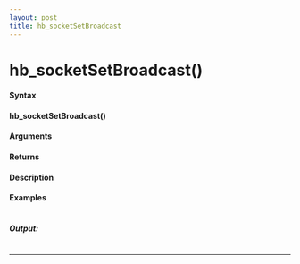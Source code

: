 ```yaml
---
layout: post
title: hb_socketSetBroadcast
---
```


# hb_socketSetBroadcast()


#### Syntax

#### hb_socketSetBroadcast()

#### Arguments

#### Returns

#### Description

#### Examples

```

```

##### Output:

```

```

---